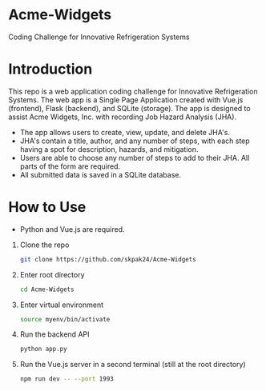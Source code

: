 # Acme-Widgets
Coding Challenge for Innovative Refrigeration Systems

# Introduction
This repo is a web application coding challenge for Innovative Refrigeration Systems. The web app is a Single Page Application created with Vue.js (frontend), Flask (backend), and SQLite (storage). The app is designed to assist Acme Widgets, Inc. with recording Job Hazard Analysis (JHA).

- The app allows users to create, view, update, and delete JHA's.
- JHA's contain a title, author, and any number of steps, with each step having a spot for description, hazards, and mitigation.
- Users are able to choose any number of steps to add to their JHA. All parts of the form are required.
- All submitted data is saved in a SQLite database.

# How to Use

* Python and Vue.js are required.

1. Clone the repo
   ```sh
   git clone https://github.com/skpak24/Acme-Widgets
   ```
2. Enter root directory
   ```sh
   cd Acme-Widgets
   ```
3. Enter virtual environment
   ```sh
   source myenv/bin/activate 
   ```
4. Run the backend API
   ```sh
   python app.py
   ```
5. Run the Vue.js server in a second terminal (still at the root directory)
   ```sh
   npm run dev -- --port 1993
   ```

